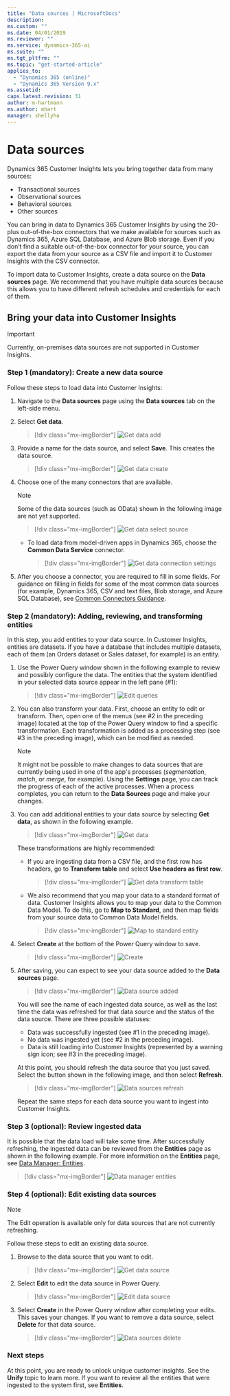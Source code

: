 ```yaml
---
title: "Data sources | MicrosoftDocs"
description: 
ms.custom: ""
ms.date: 04/01/2019
ms.reviewer: ""
ms.service: dynamics-365-ai
ms.suite: ""
ms.tgt_pltfrm: ""
ms.topic: "get-started-article"
applies_to: 
  - "Dynamics 365 (online)"
  - "Dynamics 365 Version 9.x"
ms.assetid: 
caps.latest.revision: 31
author: m-hartmann
ms.author: mhart
manager: shellyha
---
```

# Data sources

Dynamics 365 Customer Insights lets you bring together data from many sources:

- Transactional sources 
- Observational sources
- Behavioral sources
- Other sources

You can bring in data to Dynamics 365 Customer Insights by using the 20-plus out-of-the-box connectors that we make available for sources such as Dynamics 365, Azure SQL Database, and Azure Blob storage. Even if you don’t find a suitable out-of-the-box connector for your source, you can export the data from your source as a CSV file and import it to Customer Insights with the CSV connector. 

To import data to Customer Insights, create a data source on the **Data sources** page. We recommend that you have multiple data sources because this allows you to have different refresh schedules and credentials for each of them.

## Bring your data into Customer Insights 

> [!IMPORTANT]
> Currently, on-premises data sources are not supported in Customer Insights. 

### Step 1 (mandatory): Create a new data source

Follow these steps to load data into Customer Insights:

1. Navigate to the **Data sources** page using the **Data sources** tab on the left-side menu.

2. Select **Get data**.

   > [!div class="mx-imgBorder"] 
   > ![Get data add](media/data-manager-get-data-add.png "Get data add")

3. Provide a name for the data source, and select **Save**. This creates the data source. 

   > [!div class="mx-imgBorder"] 
   > ![Get data create](media/data-manager-get-data-create.png "Get data create")

4. Choose one of the many connectors that are available.
  
   > [!NOTE]
   > Some of the data sources (such as OData) shown in the following image are not yet supported. 

   > [!div class="mx-imgBorder"] 
   > ![Get data select source](media/data-manager-get-select-source.png "Get data select source")

   - To load data from model-driven apps in Dynamics 365, choose the  **Common Data Service** connector.

     > [!div class="mx-imgBorder"] 
     > ![Get data connection settings](media/data-manager-get-data-connection-settings.png "Get data connection settings")
   
5. After you choose a connector, you are required to fill in some fields. For guidance on filling in fields for some of the most common data sources (for example, Dynamics 365, CSV and text files, Blob storage, and Azure SQL Database), see [Common Connectors Guidance](pm-common-connectors.md).  


### Step 2 (mandatory): Adding, reviewing, and transforming entities

In this step, you add entities to your data source. In Customer Insights, entities are datasets. If you have a database that includes multiple datasets, each of them (an Orders dataset or Sales dataset, for example) is an entity. 

1. Use the Power Query window shown in the following example to review and possibly configure the data. The entities that the system identified in your selected data source appear in the left pane (#1):


   > [!div class="mx-imgBorder"] 
   > ![Edit queries](media/data-manager-configure-edit-queries.png "Edit queries")

2. You can also transform your data. First, choose an entity to edit or transform. Then, open one of the menus (see #2 in the preceding image) located at the top of the Power Query window to find a specific transformation. Each transformation is added as a processing step (see #3 in the preceding image), which can be modified as needed.

   > [!NOTE]
   > It might not be possible to make changes to data sources that are currently being used in one of the app's processes (*segmentation*, *match*, or *merge*, for example). Using the **Settings** page, you can track the progress of each of the active processes. When a process completes, you can return to the **Data Sources** page and make your changes. 


3. You can add additional entities to your data source by selecting **Get data**, as shown in the following example.

   > [!div class="mx-imgBorder"] 
   > ![Get data](media/data-source-get-data.png "Get data")

   These transformations are highly recommended:

   - If you are ingesting data from a CSV file, and the first row has headers, go to **Transform table** and select **Use headers as first row**.

     > [!div class="mx-imgBorder"] 
     > ![Get data transform table](media/data-manager-get-data-transform-table.png "Get data transform table")

   - We also recommend that you map your data to a standard format of data. Customer Insights allows you to map your data to the Common Data Model. To do this, go to **Map to Standard**, and then map fields from your source data to Common Data Model fields.

     > [!div class="mx-imgBorder"] 
     > ![Map to standard entity](media/data-manager-get-data-map-entity.png "Map to standard entity")

4. Select **Create** at the bottom of the Power Query window to save.

   > [!div class="mx-imgBorder"] 
   > ![Create](media/configure-data-edit-queries-create.png "Create")

5. After saving, you can expect to see your data source added to the **Data sources** page.

   > [!div class="mx-imgBorder"] 
   > ![Data source added](media/configure-data-datasource-added.png "Data source added")

   You will see the name of each ingested data source, as well as the last time the data was refreshed for that data source and the status of the data source. There are three possible statuses:

   - Data was successfully ingested (see #1 in the preceding image).
   - No data was ingested yet (see #2 in the preceding image).
   - Data is still loading into Customer Insights (represented by a warning sign icon; see #3 in the preceding image).

   At this point, you should refresh the data source that you just saved. Select the button shown in the following image, and then select **Refresh**.

   > [!div class="mx-imgBorder"] 
   > ![Data sources refresh](media/configure-data-sources-refresh.png "Data sources refresh")

   Repeat the same steps for each data source you want to ingest into Customer Insights.

### Step 3 (optional): Review ingested data

It is possible that the data load will take some time. After successfully refreshing, the ingested data can be reviewed from the **Entities** page as shown in the following example. For more information on the **Entities** page, see [Data Manager: Entities](pm-entities.md).

> [!div class="mx-imgBorder"] 
> ![Data manager entities](media/data-manager-entities-data.png "Data manager entities")

### Step 4 (optional): Edit existing data sources

> [!NOTE]
> The Edit operation is available only for data sources that are not currently refreshing.

Follow these steps to edit an existing data source. 

1. Browse to the data source that you want to edit.

   > [!div class="mx-imgBorder"] 
   > ![Get data source](media/data-manager-get-data-source.png "Get data source")

2. Select **Edit** to edit the data source in Power Query.

   > [!div class="mx-imgBorder"] 
   > ![Edit data source](media/configure-data-sources-edit2.png "Edit data source")

3. Select **Create** in the Power Query window after completing your edits. This saves your changes. If you want to remove a data source, select **Delete** for that data source.

   > [!div class="mx-imgBorder"] 
   > ![Data sources delete](media/configure-data-sources-delete.png "Data sources delete")

### Next steps

At this point, you are ready to unlock unique customer insights. See the **Unify** topic to learn more. If you want to review all the entities that were ingested to the system first, see **Entities**. 

